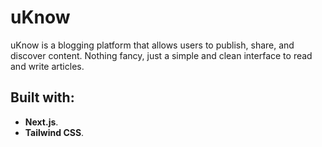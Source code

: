 # uKnow

uKnow is a blogging platform that allows users to publish, share, and discover content. Nothing fancy, just a simple and clean interface to read and write articles.

## Built with:

- **Next.js**.
- **Tailwind CSS**.
